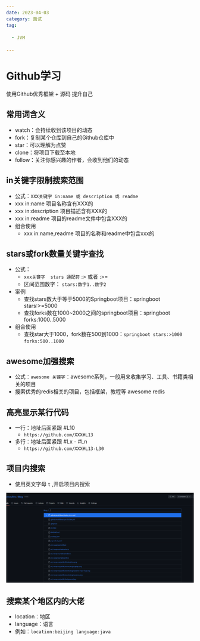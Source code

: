 ```yaml
---
date: 2023-04-03
category: 面试
tag:

  - JVM

---
```


# Github学习

使用Github优秀框架 + 源码 提升自己

## 常用词含义

- watch：会持续收到该项目的动态
- fork：复制某个仓库到自己的Github仓库中
- star：可以理解为点赞
- clone：将项目下载至本地
- follow：关注你感兴趣的作者，会收到他们的动态

## in关键字限制搜索范围

- 公式：`XXX关键字 in:name 或 description 或 readme`
- xxx in:name 项目名称含有XXX的
- xxx in:description 项目描述含有XXX的
- xxx in:readme 项目的readme文件中包含XXX的
- 组合使用
	- xxx in:name,readme 项目的名称和readme中包含xxx的

## stars或fork数量关键字查找

- 公式：
	- `xxx关键字  stars 通配符`  :>  或者 :>=
	- 区间范围数字：  `stars:数字1..数字2`
- 案例
	- 查找stars数大于等于5000的Springboot项目：springboot stars:>=5000
	- 查找forks数在1000~2000之间的springboot项目：springboot forks:1000..5000
- 组合使用
	- 查找star大于1000，fork数在500到1000：`springboot stars:>1000 forks:500..1000`

## awesome加强搜索

- 公式：`awesome 关键字`：awesome系列，一般用来收集学习、工具、书籍类相关的项目
- 搜索优秀的redis相关的项目，包括框架，教程等 awesome redis

## 高亮显示某行代码

- 一行：地址后面紧跟 #L10
	- `https://github.com/XXX#L13`
- 多行：地址后面紧跟 #Lx - #Ln
	- `https://github.com/XXX#L13-L30`

## 项目内搜索

- 使用英文字母 `t` ,开启项目内搜索

![img_10.png](./images/img_10.png)

## 搜索某个地区内的大佬

- location：地区
- language：语言
- 例如：`location:beijing language:java`
